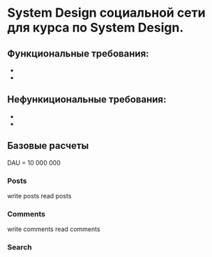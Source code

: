 # System Design социальной сети для курса по System Design.

## Функциональные требования:
- 
- 

## Нефункициональные требования:
- 
- 

## Базовые расчеты

DAU = 10 000 000

### Posts
write posts
read posts

### Comments
write comments
read comments

### Search




